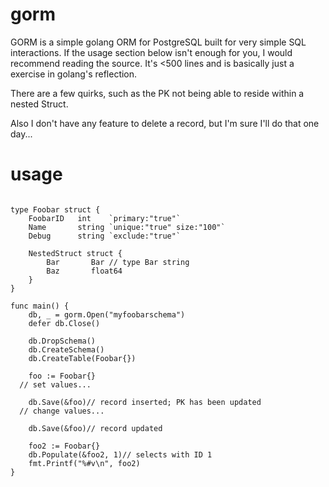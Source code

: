 # gorm
GORM is a simple golang ORM for PostgreSQL built for very simple SQL interactions.
If the usage section below isn't enough for you, I would recommend reading the source. 
It's <500 lines and is basically just a exercise in golang's reflection.

There are a few quirks, such as the PK not being able to reside within a nested Struct.

Also I don't have any feature to delete a record, but I'm sure I'll do that one day...

# usage

```golang

type Foobar struct {
	FoobarID   int    `primary:"true"`
	Name       string `unique:"true" size:"100"`
	Debug      string `exclude:"true"`

	NestedStruct struct {
		Bar       Bar // type Bar string
		Baz       float64
	}
}

func main() {
	db, _ = gorm.Open("myfoobarschema")
	defer db.Close()

	db.DropSchema()
	db.CreateSchema()
	db.CreateTable(Foobar{})

	foo := Foobar{}
  // set values...

	db.Save(&foo)// record inserted; PK has been updated
  // change values...

	db.Save(&foo)// record updated

	foo2 := Foobar{}
	db.Populate(&foo2, 1)// selects with ID 1
	fmt.Printf("%#v\n", foo2)
}

```
